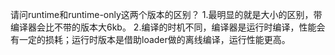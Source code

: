 请问runtime和runtime-only这两个版本的区别？
1.最明显的就是大小的区别，带编译器会比不带的版本大6kb。
2.编译的时机不同，编译器是运行时编译，性能会有一定的损耗；运行时版本是借助loader做的离线编译，运行性能更高。